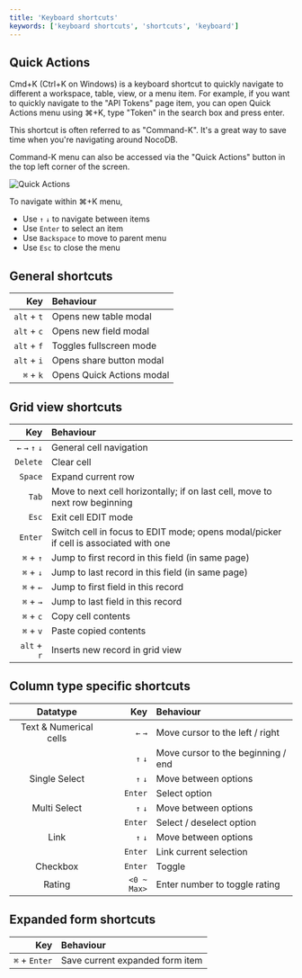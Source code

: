```yaml
---
title: 'Keyboard shortcuts'
keywords: ['keyboard shortcuts', 'shortcuts', 'keyboard']
---
```


## Quick Actions

Cmd+K (Ctrl+K on Windows) is a keyboard shortcut to quickly navigate to different a workspace, table, view, or a menu item. For example, if you want to quickly navigate to the "API Tokens" page item, you can open Quick Actions menu using ⌘+K, type "Token" in the search box and press enter.

This shortcut is often referred to as "Command-K". It's a great way to save time when you're navigating around NocoDB.

Command-K menu can also be accessed via the "Quick Actions" button in the top left corner of the screen.
  
![Quick Actions](/img/v2/cmd-k.png)

To navigate within ⌘+K menu, 
- Use `↑` `↓` to navigate between items
- Use `Enter` to select an item
- Use `Backspace` to move to parent menu
- Use `Esc` to close the menu


## General shortcuts
|         Key | Behaviour                       |
|------------:|:--------------------------------|
| `alt` + `t` | Opens new table modal           |
| `alt` + `c` | Opens new field modal           |
| `alt` + `f` | Toggles fullscreen mode         |
| `alt` + `i` | Opens share button modal        |
|   `⌘` + `k` | Opens Quick Actions modal       |


## Grid view shortcuts
|             Key | Behaviour                                                                              |
|----------------:|:---------------------------------------------------------------------------------------|
| `←` `→` `↑` `↓` | General cell navigation                                                                |
|        `Delete` | Clear cell                                                                             |
|         `Space` | Expand current row                                                                     |
|           `Tab` | Move to next cell horizontally; if on last cell, move to next row beginning            |
|           `Esc` | Exit cell EDIT mode                                                                    |
|         `Enter` | Switch cell in focus to EDIT mode; opens modal/picker if cell is associated with one   |
|       `⌘` + `↑` | Jump to first record in this field (in same page)                                      |
|       `⌘` + `↓` | Jump to last record in this field (in same page)                                       |
|       `⌘` + `←` | Jump to first field in this record                                                     |
|       `⌘` + `→` | Jump to last field in this record                                                      |
|       `⌘` + `c` | Copy cell contents                                                                     |
|       `⌘` + `v` | Paste copied contents                                                                  |
|     `alt` + `r` | Inserts new record in grid view                                                        |


## Column type specific shortcuts
|        Datatype        |         Key | Behaviour                          |
|:----------------------:|------------:|:-----------------------------------|
| Text & Numerical cells |     `←` `→` | Move cursor to the left / right    |
|                        |     `↑` `↓` | Move cursor to the beginning / end |
|     Single Select      |     `↑` `↓` | Move between options               |
|                        |     `Enter` | Select option                      |
|      Multi Select      |     `↑` `↓` | Move between options               |
|                        |     `Enter` | Select / deselect option           |
|          Link          |     `↑` `↓` | Move between options               |
|                        |     `Enter` | Link current selection             |
|        Checkbox        |     `Enter` | Toggle                             |
|         Rating         | `<0 ~ Max>` | Enter number to toggle rating      |


## Expanded form shortcuts
|           Key | Behaviour                       |
|--------------:|:--------------------------------|
| `⌘` + `Enter` | Save current expanded form item |


